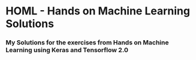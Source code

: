 # HOML - Hands on Machine Learning Solutions

### My Solutions for the exercises from Hands on Machine Learning using Keras and Tensorflow 2.0
